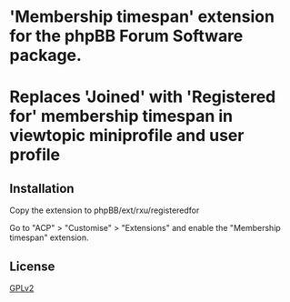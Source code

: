 # 'Membership timespan' extension for the phpBB Forum Software package.
# Replaces 'Joined' with 'Registered for' membership timespan in viewtopic miniprofile and user profile

## Installation

Copy the extension to phpBB/ext/rxu/registeredfor

Go to "ACP" > "Customise" > "Extensions" and enable the "Membership timespan" extension.

## License

[GPLv2](license.txt)
